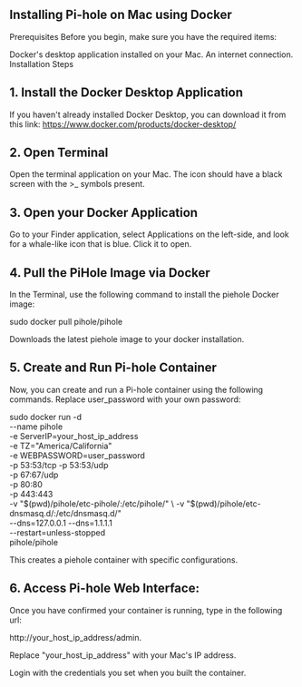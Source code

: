## Installing Pi-hole on Mac using Docker
Prerequisites
Before you begin, make sure you have the required items:

Docker's desktop application installed on your Mac. 
An internet connection.
Installation Steps
## 1. Install the Docker Desktop Application

If you haven't already installed Docker Desktop, you can download it from this link: https://www.docker.com/products/docker-desktop/


## 2. Open Terminal
Open the terminal application on your Mac. The icon should have a black screen with the >_ symbols present.

## 3. Open your Docker Application
Go to your Finder application, select Applications on the left-side, and look for a whale-like icon that is blue. Click it to open. 

## 4. Pull the PiHole Image via Docker
In the Terminal, use the following command to install the piehole Docker image:


sudo docker pull pihole/pihole

Downloads the latest piehole image to your docker installation. 

## 5. Create and Run Pi-hole Container
Now, you can create and run a Pi-hole container using the following commands. Replace user_password with your own password:


sudo docker run -d \
    --name pihole \
    -e ServerIP=your_host_ip_address \
    -e TZ="America/California" \
    -e WEBPASSWORD=user_password \
    -p 53:53/tcp -p 53:53/udp \
    -p 67:67/udp \
    -p 80:80 \
    -p 443:443 \
    -v "$(pwd)/pihole/etc-pihole/:/etc/pihole/" \
    -v "$(pwd)/pihole/etc-dnsmasq.d/:/etc/dnsmasq.d/" \
    --dns=127.0.0.1 --dns=1.1.1.1 \
    --restart=unless-stopped \
    pihole/pihole

This creates a piehole container with specific configurations.

## 6. Access Pi-hole Web Interface:
Once you have confirmed your container is running, type in the following url:

http://your_host_ip_address/admin.

Replace "your_host_ip_address" with your Mac's IP address.

Login with the credentials you set when you built the container. 
